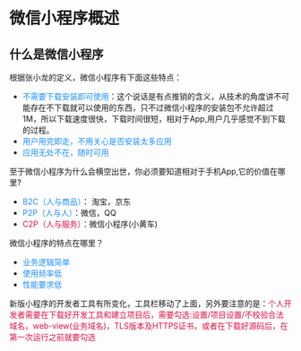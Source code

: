 # 微信小程序概述

## 什么是微信小程序
根据张小龙的定义，微信小程序有下面这些特点：
+ <font color=#1E90FF>不需要下载安装即可使用</font>：这个说话是有点推销的含义，从技术的角度讲不可能存在不下载就可以使用的东西，只不过微信小程序的安装包不允许超过1M，所以下载速度很快，下载时间很短，相对于App,用户几乎感觉不到下载的过程。
+ <font color=#1E90FF>用户用完即走，不用关心是否安装太多应用</font>
+ <font color=#1E90FF>应用无处不在，随时可用</font>

至于微信小程序为什么会横空出世，你必须要知道相对于手机App,它的价值在哪里?
+ <font color=#1E90FF>B2C（人与商品）</font>： 淘宝，京东
+ <font color=#1E90FF>P2P（人与人）</font>：微信，QQ
+ <font color=#DD1144>C2P（人与服务）</font>：微信小程序(小黄车)

微信小程序的特点在哪里？
+ <font color=#1E90FF>业务逻辑简单</font>
+ <font color=#1E90FF>使用频率低</font>
+ <font color=#1E90FF>性能要求低</font>

新版小程序的开发者工具有所变化，工具栏移动了上面，另外要注意的是：<font color=#DD1144>个人开发者需要在下载好开发工具和建立项目后，需要勾选:设置/项目设置/不校验合法域名，web-view(业务域名)，TLS版本及HTTPS证书，或者在下载好源码后，在第一次运行之前就要勾选</font>